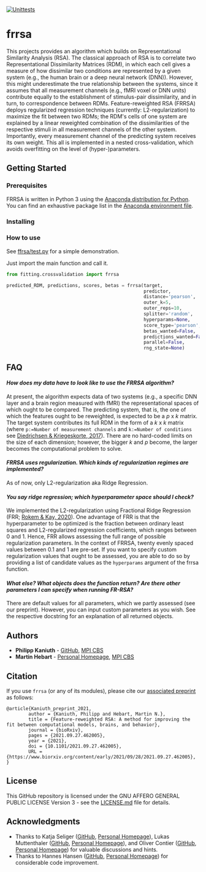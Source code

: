 [![Unittests](https://github.com/PhilippKaniuth/frrsa/actions/workflows/tests.yml/badge.svg)](https://github.com/PhilippKaniuth/frrsa/actions/workflows/tests.yml)

# frrsa

This projects provides an algorithm which builds on Representational Similarity Analysis (RSA). The classical approach of RSA is to correlate two Representational Dissimilarity Matrices (RDM), in which each cell gives a measure of how dissimilar two conditions are represented by a given system (e.g., the human brain or a deep neural network (DNN)). However, this might underestimate the true relationship between the systems, since it assumes that all measurement channels (e.g., fMRI voxel or DNN units) contribute equally to the establishment of stimulus-pair dissimilarity, and in turn, to correspondence between RDMs. Feature-reweighted RSA (FRRSA) deploys regularized regression techniques (currently: L2-regularization) to maximize the fit between two RDMs; the RDM's cells of one system are explained by a linear reweighted combination of the dissimilarities of the respective stimuli in all measurement channels of the other system. Importantly, every measurement channel of the predicting system receives its own weight. This all is implemented in a nested cross-validation, which avoids overfitting on the level of (hyper-)parameters. 


## Getting Started

### Prerequisites
FRRSA is written in Python 3 using the [Anaconda distribution for Python](https://www.anaconda.com/distribution/#download-section). You can find an exhaustive package list in the [Anaconda environment file](https://github.com/PhilippKaniuth/frrsa/blob/master/anaconda_env_specs_frrsa.yml).

### Installing


### How to use
See [ffrsa/test.py](https://github.com/PhilippKaniuth/frrsa/blob/master/frrsa/test.py) for a simple demonstration.

Just import the main function and call it.

```py
from fitting.crossvalidation import frrsa

predicted_RDM, predictions, scores, betas = frrsa(target,
                                                  predictor, 
                                                  distance='pearson',
                                                  outer_k=5, 
                                                  outer_reps=10, 
                                                  splitter='random', 
                                                  hyperparams=None, 
                                                  score_type='pearson', 
                                                  betas_wanted=False,
                                                  predictions_wanted=False,
                                                  parallel=False,
                                                  rng_state=None)
```                                            


## FAQ
#### _How does my data have to look like to use the FRRSA algorithm?_
At present, the algorithm expects data of two systems (e.g., a specific DNN layer and a brain region measured with fMRI) the representational spaces of which ought to be compared. The predicting system, that is, the one of which the features ought to be reweighted, is expected to be a _p_ x _k_ matrix. The target system contributes its full RDM in the form of a _k_ x _k_ matrix (where `p:=Number of measurement channels` and `k:=Number of conditions` see [Diedrichsen & Kriegeskorte, 2017](https://dx.plos.org/10.1371/journal.pcbi.1005508)). There are no hard-coded limits on the size of each dimension; however, the bigger _k_ and _p_ become, the larger becomes the computational problem to solve.
#### _FRRSA uses regularization. Which kinds of regularization regimes are implemented?_
As of now, only L2-regularization aka Ridge Regression.
#### _You say ridge regression; which hyperparameter space should I check?_
We implemented the L2-regularization using Fractional Ridge Regression (FRR; [Rokem & Kay, 2020](https://pubmed.ncbi.nlm.nih.gov/33252656/)). One advantage of FRR is that the hyperparameter to be optimized is the fraction between ordinary least squares and L2-regularized regression coefficients, which ranges between 0 and 1. Hence, FRR allows assessing the full range of possible regularization parameters. In the context of FRRSA, twenty evenly spaced values between 0.1 and 1 are pre-set. If you want to specify custom regularization values that ought to be assessed, you are able to do so by providing a list of candidate values as the `hyperparams` argument of the frrsa function.
#### _What else? What objects does the function return? Are there other parameters I can specify when running FR-RSA?_
There are default values for all parameters, which we partly assessed (see our preprint). However, you can input custom parameters as you wish. See the respective docstring for an explanation of all returned objects.


## Authors
- **Philipp Kaniuth** - [GitHub](https://github.com/PhilippKaniuth), [MPI CBS](https://www.cbs.mpg.de/employees/kaniuth)
- **Martin Hebart** - [Personal Homepage](http://martin-hebart.de/), [MPI CBS](https://www.cbs.mpg.de/employees/hebart)


## Citation
If you use `frrsa` (or any of its modules), please cite our [associated preprint](https://www.biorxiv.org/content/10.1101/2021.09.27.462005v1) as follows:

```
@article{Kaniuth_preprint_2021,
        author = {Kaniuth, Philipp and Hebart, Martin N.},
        title = {Feature-reweighted RSA: A method for improving the fit between computational models, brains, and behavior},
        journal = {bioRxiv},
        pages = {2021.09.27.462005},
        year = {2021},
        doi = {10.1101/2021.09.27.462005},
        URL = {https://www.biorxiv.org/content/early/2021/09/28/2021.09.27.462005},
}
```

## License
This GitHub repository is licensed under the GNU AFFERO GENERAL PUBLIC LICENSE Version 3 - see the [LICENSE.md](LICENSE.md) file for details.


## Acknowledgments
- Thanks to Katja Seliger ([GitHub](https://github.com/kateiyas), [Personal Homepage](http://seeliger.space/)), Lukas Muttenthaler ([GitHub](https://github.com/LukasMut), [Personal Homepage](https://lukasmut.github.io/index.html)), and Oliver Contier ([GitHub](https://github.com/oliver-contier), [Personal Homepage](https://olivercontier.com)) for valuable discussions and hints.
- Thanks to Hannes Hansen ([GitHub](https://github.com/hahahannes), [Personal Homepage](https://hannesh.de)) for considerable code improvement.
